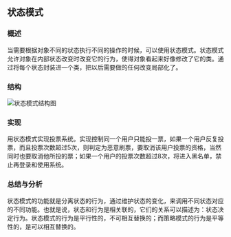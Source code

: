 ## 状态模式

### 概述
当需要根据对象不同的状态执行不同的操作的时候，可以使用状态模式。状态模式允许对象在内部状态改变时改变它的行为，使得对象看起来好像修改了它的类。通过将每个状态封装进一个类，把以后需要做的任何改变局部化了。

### 结构
![状态模式结构图](http://7u2eqw.com1.z0.glb.clouddn.com/状态模式结构图.jpg)

### 实现
用状态模式实现投票系统。实现控制同一个用户只能投一票，如果一个用户反复投票，而且投票次数超过5次，则判定为恶意刷票，要取消该用户投票的资格，当然同时也要取消他所投的票；如果一个用户的投票次数超过8次，将进入黑名单，禁止再登录和使用系统。

### 总结与分析
状态模式的功能就是分离状态的行为，通过维护状态的变化，来调用不同状态对应的不同功能。也就是说，状态和行为是相关联的，它们的关系可以描述为：状态决定行为。状态模式的行为是平行性的，不可相互替换的；而策略模式的行为是平等性的，是可以相互替换的。
